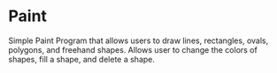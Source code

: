 # Paint 
Simple Paint Program that allows users to draw lines, rectangles, ovals, polygons, and freehand shapes. 
Allows user to change the colors of shapes, fill a shape, and delete a shape.
